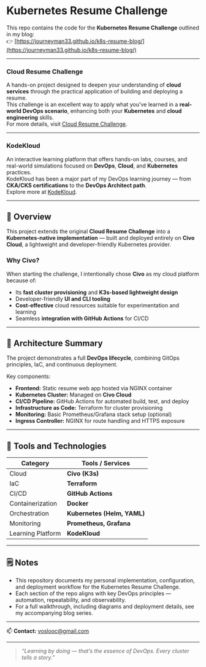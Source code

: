 # Kubernetes Resume Challenge

This repo contains the code for the **Kubernetes Resume Challenge** outlined in my blog:  
👉 [https://journeyman33.github.io/k8s-resume-blog/](https://journeyman33.github.io/k8s-resume-blog/)

---

### Cloud Resume Challenge
A hands-on project designed to deepen your understanding of **cloud services** through the practical application of building and deploying a resume.  
This challenge is an excellent way to apply what you've learned in a **real-world DevOps scenario**, enhancing both your **Kubernetes** and **cloud engineering** skills.  
For more details, visit [Cloud Resume Challenge](https://cloudresumechallenge.dev).

---

### KodeKloud
An interactive learning platform that offers hands-on labs, courses, and real-world simulations focused on **DevOps**, **Cloud**, and **Kubernetes** practices.  
KodeKloud has been a major part of my DevOps learning journey — from **CKA/CKS certifications** to the **DevOps Architect path**.  
Explore more at [KodeKloud](https://kodekloud.com).

---

## 🚀 Overview
This project extends the original **Cloud Resume Challenge** into a **Kubernetes-native implementation** — built and deployed entirely on **Civo Cloud**, a lightweight and developer-friendly Kubernetes provider.

### Why Civo?
When starting the challenge, I intentionally chose **Civo** as my cloud platform because of:
- Its **fast cluster provisioning** and **K3s-based lightweight design**
- Developer-friendly **UI and CLI tooling**
- **Cost-effective** cloud resources suitable for experimentation and learning
- Seamless **integration with GitHub Actions** for CI/CD

---

## 🧠 Architecture Summary
The project demonstrates a full **DevOps lifecycle**, combining GitOps principles, IaC, and continuous deployment.

Key components:
- **Frontend:** Static resume web app hosted via NGINX container
- **Kubernetes Cluster:** Managed on **Civo Cloud**
- **CI/CD Pipeline:** GitHub Actions for automated build, test, and deploy
- **Infrastructure as Code:** Terraform for cluster provisioning
- **Monitoring:** Basic Prometheus/Grafana stack setup (optional)
- **Ingress Controller:** NGINX for route handling and HTTPS exposure

---

## 🧰 Tools and Technologies
| Category | Tools / Services |
|-----------|------------------|
| Cloud | **Civo (K3s)** |
| IaC | **Terraform** |
| CI/CD | **GitHub Actions** |
| Containerization | **Docker** |
| Orchestration | **Kubernetes (Helm, YAML)** |
| Monitoring | **Prometheus, Grafana** |
| Learning Platform | **KodeKloud** |

---

## 🗒️ Notes
- This repository documents my personal implementation, configuration, and deployment workflow for the Kubernetes Resume Challenge.
- Each section of the repo aligns with key DevOps principles — automation, repeatability, and observability.
- For a full walkthrough, including diagrams and deployment details, see my accompanying blog series.

---

📫 **Contact:** [voslooc@gmail.com](mailto:voslooc@gmail.com)

---

> _“Learning by doing — that’s the essence of DevOps. Every cluster tells a story.”_

